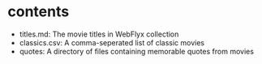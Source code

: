 # contents

- titles.md: The movie titles in WebFlyx collection
- classics.csv: A comma-seperated list of classic movies
- quotes: A directory of files containing memorable quotes from movies
